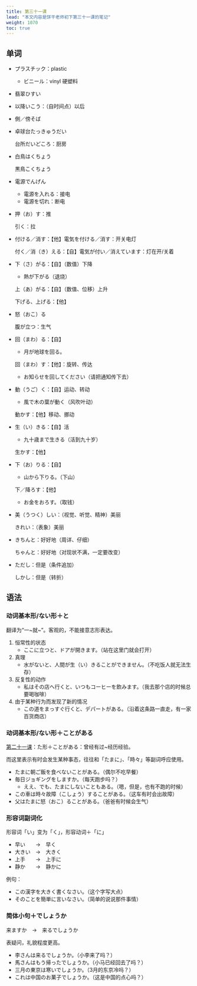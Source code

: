 ```yaml
---
title: 第三十一课
lead: "本文内容是饼干老师初下第三十一课的笔记"
weight: 1070
toc: true
---
```


## 单词

- プラスチック：plastic
  - ビニール：vinyl 硬塑料

- 翡翠ひすい

- 以降いこう：（自时间点）以后

- 側／傍そば

- 卓球台たっきゅうだい

  台所だいどころ：厨房

- 白鳥はくちょう

  黒鳥こくちょう

- 電源でんげん
  - 電源を入れる：接电
  - 電源を切れ：断电

- 押（お）す：推

  引く：拉

- 付ける／消す：【他】電気を付ける／消す：开关电灯

  付く／消（き）える：【自】電気が付い／消えています：灯在开/关着

- 下（さ）がる：【自】（数值）下降
  - 熱が下がる（退烧）

  上（あ）がる：【自】（数值、位移）上升

  下げる、上げる：【他】

- 怒（おこ）る

  腹が立つ：生气

- 回（まわ）る：【自】

  - 月が地球を回る。

  回（まわ）す：【他】：旋转、传达

  - お知らせを回してください（请把通知传下去）

- 動（うご）く：【自】运动、转动

  - 風で木の葉が動く（风吹叶动）

  動かす：【他】移动、挪动

- 生（い）きる：【自】活

  - 九十歳まで生きる（活到九十岁）

  生かす：【他】

- 下（お）りる：【自】

  - 山から下りる。（下山）

  下／降ろす：【他】

  - お金をおろす。（取钱）

- 美（うつく）しい：（视觉、听觉、精神）美丽

  きれい：（表象）美丽

- きちんと：好好地（周详、仔细）

  ちゃんと：好好地（对现状不满，一定要改变）

- ただし：但是（条件追加）

  しかし：但是（转折）


## 语法

### 动词基本形/ない形＋と

翻译为“一\~就\~”。客观的，不能接意志形表达。

1. 恒常性的状态
   - ここに立つと、ドアが開きます。（站在这里门就会打开）
2. 真理
   - 水がないと、人間が生（い）きることができません。（不吃饭人就无法生存）
3. 反复性的动作
   - 私はその店へ行くと、いつもコーヒーを飲みます。（我去那个店的时候总要喝咖啡）
4. 由于某种行为而发现了新的情况
   - この道をまっすぐ行くと、デパートがある。（沿着这条路一直走，有一家百货商店）

### 动词基本形/ない形＋ことがある

[第二十一课](/docs/新版标准日本语初级上册/饼干老师/021第二十一课/#た形ことがある曾经有过经历经验)：た形＋ことがある：曾经有过~经历经验。

而这里表示有时会发生某种事态，往往和「たまに」、「時々」等副词呼应使用。

- たまに朝ご飯を食べないことがある。（偶尔不吃早餐）
- 毎日ジョギングをしますか。（每天跑步吗？）
  - ええ、でも、たまにしないこともある。（嗯，但是，也有不跑的时候）
- この車は時々故障（こしょう）することがある。（这车有时会出故障）
- 父はたまに怒（おこ）ることがある。（爸爸有时候会生气）

### 形容词副词化

形容词「い」变为「く」，形容动词＋「に」

- 早い　　→　早く
- 大きい　→　大きく
- 上手　　→　上手に
- 静か　　→　静かに

例句：

- この漢字を大きく書くなさい。（这个字写大点）
- そのことを簡単に言いなさい。（简单的说说那件事情）

### 简体小句＋でしょうか

来ますか　→　来るでしょうか

表疑问，礼貌程度更高。

- 李さんは来るでしょうか。（小李来了吗？）
- 馬さんはもう帰ったでしょうか。（小马已经回去了吗？）
- 三月の東京は寒いでしょうか。（3月的东京冷吗？）
- これは中国のお菓子でしょうか。（这是中国的点心吗？）

